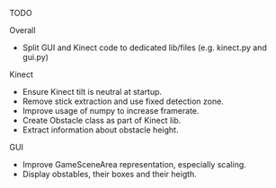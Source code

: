 TODO

Overall

 - Split GUI and Kinect code to dedicated lib/files (e.g. kinect.py and gui.py)

Kinect

 - Ensure Kinect tilt is neutral at startup.
 - Remove stick extraction and use fixed detection zone.
 - Improve usage of numpy to increase framerate.
 - Create Obstacle class as part of Kinect lib.
 - Extract information about obstacle height.

GUI

 - Improve GameSceneArea representation, especially scaling.
 - Display obstables, their boxes and their heigth.

